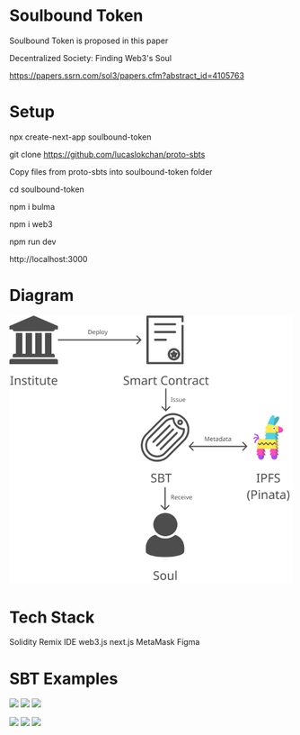 # Soulbound Token

Soulbound Token is proposed in this paper

Decentralized Society: Finding Web3's Soul

https://papers.ssrn.com/sol3/papers.cfm?abstract_id=4105763

# Setup

npx create-next-app soulbound-token

git clone https://github.com/lucaslokchan/proto-sbts

Copy files from proto-sbts into soulbound-token folder

cd soulbound-token

npm i bulma

npm i web3

npm run dev

http://localhost:3000

# Diagram

![Diagram](image/diagram.png)

# Tech Stack

Solidity
Remix IDE
web3.js
next.js
MetaMask
Figma

# SBT Examples
<p float="left">
  <img src="sbt_metadata/university_degree.png" width="200"/>
  <img src="sbt_metadata/award.png" width="200"/>
  <img src="sbt_metadata/property_right_access.png" width="200"/>
</p>
<p float="left">
  <img src="sbt_metadata/certificate_of_attendance.png" width="200"/>
  <img src="sbt_metadata/property_right_data_cooperatives.png" width="200"/>
  <img src="sbt_metadata/membership.png" width="200"/>
</p>
